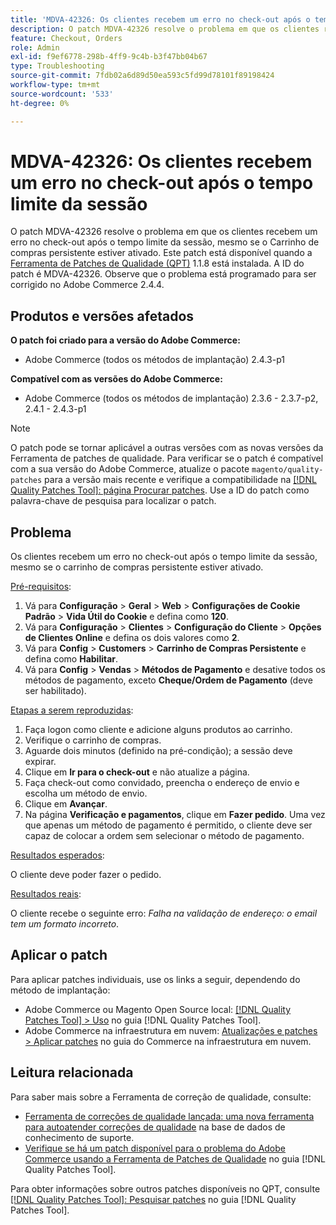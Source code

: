 ```yaml
---
title: 'MDVA-42326: Os clientes recebem um erro no check-out após o tempo limite da sessão'
description: O patch MDVA-42326 resolve o problema em que os clientes recebem um erro no check-out após o tempo limite da sessão, mesmo se o Carrinho de compras persistente estiver ativado. Este patch está disponível quando a [Ferramenta de correções de qualidade (QPT)](https://experienceleague.adobe.com/pt-br/docs/commerce-operations/tools/quality-patches-tool/quality-patches-tool-to-self-serve-quality-patches) 1.1.8 está instalada. A ID do patch é MDVA-42326. Observe que o problema está programado para ser corrigido no Adobe Commerce 2.4.4.
feature: Checkout, Orders
role: Admin
exl-id: f9ef6778-298b-4ff9-9c4b-b3f47bb04b67
type: Troubleshooting
source-git-commit: 7fdb02a6d89d50ea593c5fd99d78101f89198424
workflow-type: tm+mt
source-wordcount: '533'
ht-degree: 0%

---
```


# MDVA-42326: Os clientes recebem um erro no check-out após o tempo limite da sessão

O patch MDVA-42326 resolve o problema em que os clientes recebem um erro no check-out após o tempo limite da sessão, mesmo se o Carrinho de compras persistente estiver ativado. Este patch está disponível quando a [Ferramenta de Patches de Qualidade (QPT)](https://experienceleague.adobe.com/pt-br/docs/commerce-operations/tools/quality-patches-tool/quality-patches-tool-to-self-serve-quality-patches) 1.1.8 está instalada. A ID do patch é MDVA-42326. Observe que o problema está programado para ser corrigido no Adobe Commerce 2.4.4.

## Produtos e versões afetados

**O patch foi criado para a versão do Adobe Commerce:**

* Adobe Commerce (todos os métodos de implantação) 2.4.3-p1

**Compatível com as versões do Adobe Commerce:**

* Adobe Commerce (todos os métodos de implantação) 2.3.6 - 2.3.7-p2, 2.4.1 - 2.4.3-p1

>[!NOTE]
>
>O patch pode se tornar aplicável a outras versões com as novas versões da Ferramenta de patches de qualidade. Para verificar se o patch é compatível com a sua versão do Adobe Commerce, atualize o pacote `magento/quality-patches` para a versão mais recente e verifique a compatibilidade na [[!DNL Quality Patches Tool]: página Procurar patches](https://experienceleague.adobe.com/pt-br/docs/commerce-operations/tools/quality-patches-tool/quality-patches-tool-to-self-serve-quality-patches). Use a ID do patch como palavra-chave de pesquisa para localizar o patch.

## Problema

Os clientes recebem um erro no check-out após o tempo limite da sessão, mesmo se o carrinho de compras persistente estiver ativado.

<u>Pré-requisitos</u>:

1. Vá para **Configuração** > **Geral** > **Web** > **Configurações de Cookie Padrão** > **Vida Útil do Cookie** e defina como **120**.
1. Vá para **Configuração** > **Clientes** > **Configuração do Cliente** > **Opções de Clientes Online** e defina os dois valores como **2**.
1. Vá para **Config** > **Customers** > **Carrinho de Compras Persistente** e defina como **Habilitar**.
1. Vá para **Config** > **Vendas** > **Métodos de Pagamento** e desative todos os métodos de pagamento, exceto **Cheque/Ordem de Pagamento** (deve ser habilitado).

<u>Etapas a serem reproduzidas</u>:

1. Faça logon como cliente e adicione alguns produtos ao carrinho.
1. Verifique o carrinho de compras.
1. Aguarde dois minutos (definido na pré-condição); a sessão deve expirar.
1. Clique em **Ir para o check-out** e não atualize a página.
1. Faça check-out como convidado, preencha o endereço de envio e escolha um método de envio.
1. Clique em **Avançar**.
1. Na página **Verificação e pagamentos**, clique em **Fazer pedido**. Uma vez que apenas um método de pagamento é permitido, o cliente deve ser capaz de colocar a ordem sem selecionar o método de pagamento.

<u>Resultados esperados</u>:

O cliente deve poder fazer o pedido.

<u>Resultados reais</u>:

O cliente recebe o seguinte erro: *Falha na validação de endereço: o email tem um formato incorreto*.

## Aplicar o patch

Para aplicar patches individuais, use os links a seguir, dependendo do método de implantação:

* Adobe Commerce ou Magento Open Source local: [[!DNL Quality Patches Tool] > Uso](/help/tools/quality-patches-tool/usage.md) no guia [!DNL Quality Patches Tool].
* Adobe Commerce na infraestrutura em nuvem: [Atualizações e patches > Aplicar patches](https://experienceleague.adobe.com/docs/commerce-cloud-service/user-guide/develop/upgrade/apply-patches.html?lang=pt-BR) no guia do Commerce na infraestrutura em nuvem.

## Leitura relacionada

Para saber mais sobre a Ferramenta de correção de qualidade, consulte:

* [Ferramenta de correções de qualidade lançada: uma nova ferramenta para autoatender correções de qualidade](https://experienceleague.adobe.com/pt-br/docs/commerce-operations/tools/quality-patches-tool/quality-patches-tool-to-self-serve-quality-patches) na base de dados de conhecimento de suporte.
* [Verifique se há um patch disponível para o problema do Adobe Commerce usando a Ferramenta de Patches de Qualidade](/help/tools/quality-patches-tool/patches-available-in-qpt/check-patch-for-magento-issue-with-magento-quality-patches.md) no guia [!DNL Quality Patches Tool].

Para obter informações sobre outros patches disponíveis no QPT, consulte [[!DNL Quality Patches Tool]: Pesquisar patches](https://experienceleague.adobe.com/tools/commerce-quality-patches/index.html?lang=pt-BR) no guia [!DNL Quality Patches Tool].

